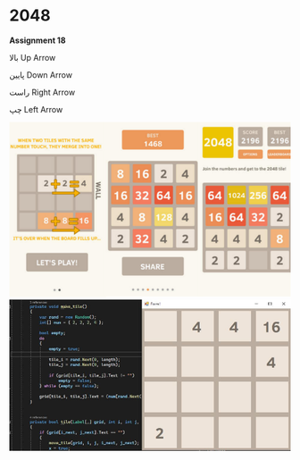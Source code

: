 # 2048

**Assignment 18**

بالا Up Arrow

پایین Down Arrow

راست Right Arrow

چپ Left Arrow


![Screen Shot](Guide.JPG)
![Screen Shot](Capture.JPG)
